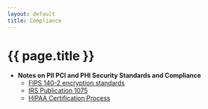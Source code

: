 ```yaml
---
layout: default
title: Compliance
---
```

# {{ page.title }}
- **Notes on PII PCI and PHI Security Standards and Compliance**
  - [FIPS 140-2 encryption standards](http://csrc.nist.gov/groups/STM/cmvp/documents/140-1/140val-all.htm)
  - [IRS Publication 1075](https://www.google.com/url?sa=t&rct=j&q=&esrc=s&source=web&cd=1&cad=rja&uact=8&ved=0ahUKEwic1-7zkdvPAhUK3GMKHbr8CQcQFggoMAA&url=https%3A%2F%2Fwww.irs.gov%2Fpub%2Firs-pdf%2Fp1075.pdf&usg=AFQjCNGYID4F9GhYJXawMdg04HOs8C0bRA&bvm=bv.135475266,d.cGc)
  - [HIPAA Certification Process](/HIPAA)
